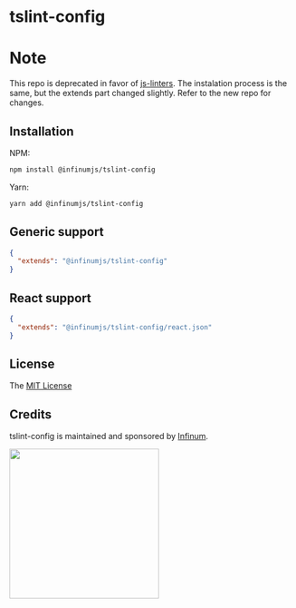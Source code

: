 # tslint-config

# Note

This repo is deprecated in favor of [js-linters](https://github.com/infinum/js-linters). The instalation process is the same, but the extends part changed slightly. Refer to the new repo for changes.

## Installation

NPM:
```bash
npm install @infinumjs/tslint-config
```

Yarn:
```bash
yarn add @infinumjs/tslint-config
```

## Generic support

```json
{
  "extends": "@infinumjs/tslint-config"
}
```

## React support

```json
{
  "extends": "@infinumjs/tslint-config/react.json"
}
```

## License

The [MIT License](LICENSE)

## Credits

tslint-config is maintained and sponsored by
[Infinum](http://www.infinum.co).

<img src="https://infinum.co/infinum.png" width="264">
